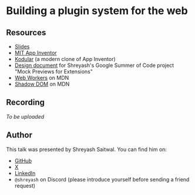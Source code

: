 # Building a plugin system for the web

## Resources

- [Slides](https://www.figma.com/slides/vTrtnNxMzitJCHDIWdNA17/building-a-plugin-system?node-id=1-48&t=DDjdbGgiGHQ8XL0S-1)
- [MIT App Inventor](https://ai2.appinventor.mit.edu)
- [Kodular](https://creator.kodular.io) (a modern clone of App Inventor) 
- [Design document](https://docs.google.com/document/d/e/2PACX-1vQxZkrP4muD94vUqFowwu6UViXHzF1guSCVOie0ftj78ei182S0GGBRmje9bRDCLTUGcpV4o3S6mrVY/pub) for Shreyash's Google Summer of Code project "Mock Previews for Extensions"
- [Web Workers](https://developer.mozilla.org/en-US/docs/Web/API/Web_Workers_API) on MDN
- [Shadow DOM](https://developer.mozilla.org/en-US/docs/Web/API/Web_components/Using_shadow_DOM) on MDN

## Recording

*To be uploaded*

## Author

This talk was presented by Shreyash Saitwal. You can find him on:
- [GitHub](https://github.com/shreyashsaitwal)
- [X](https://x.com/shreyashsaitwal)
- [LinkedIn](https://www.linkedin.com/in/shreyash-saitwal-618a411a6/) 
- `@shreyash` on Discord (please introduce yourself before sending a friend request)

